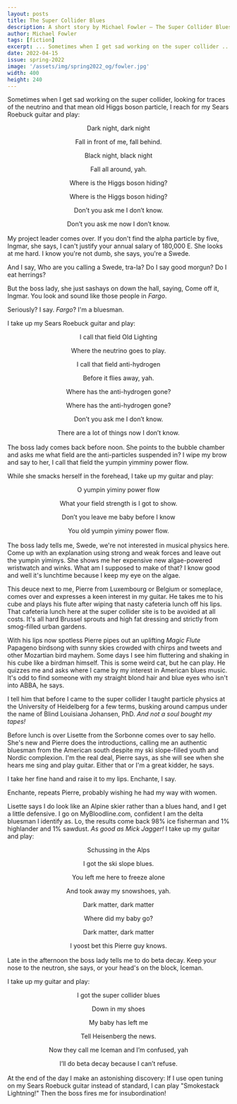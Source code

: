 ```yaml
---
layout: posts
title: The Super Collider Blues
description: A short story by Michael Fowler – The Super Collider Blues
author: Michael Fowler
tags: [fiction]
excerpt: ... Sometimes when I get sad working on the super collider ...
date: 2022-04-15
issue: spring-2022
image: '/assets/img/spring2022_og/fowler.jpg'
width: 400
height: 240
---
```


Sometimes when I get sad working on the super collider, looking for
traces of the neutrino and that mean old Higgs boson particle, I reach
for my Sears Roebuck guitar and play:

<div class="fowler" style="text-align:center;">
<p>Dark night, dark night</p>
<p>Fall in front of me, fall behind.</p>
<p>Black night, black night</p>
<p>Fall all around, yah.</p>
<p>Where is the Higgs boson hiding?</p>
<p>Where is the Higgs boson hiding?</p>
<p>Don’t you ask me I don’t know.</p>
<p>Don’t you ask me now I don’t know.</p>
</div>

<p style="margin-bottom:1rem;"></p>

My project leader comes over. If you don't find the alpha particle by
five, Ingmar, she says, I can't justify your annual salary of 180,000 E.
She looks at me hard. I know you're not dumb, she says, you're a Swede.

And I say, Who are you calling a Swede, tra-la? Do I say good morgun? Do
I eat herrings?

But the boss lady, she just sashays on down the hall, saying, Come off
it, Ingmar. You look and sound like those people in *Fargo*.

Seriously? I say. *Fargo*? I'm a bluesman.

I take up my Sears Roebuck guitar and play:

<div class="fowler" style="text-align:center;">
<p>I call that field Old Lighting</p>
<p>Where the neutrino goes to play.</p>
<p>I call that field anti-hydrogen</p>
<p>Before it flies away, yah.</p>
<p>Where has the anti-hydrogen gone?</p>
<p>Where has the anti-hydrogen gone?</p>
<p>Don’t you ask me I don’t know.</p>
<p>There are a lot of things now I don’t know.</p>
</div>

<p style="margin-bottom:1rem;"></p>

The boss lady comes back before noon. She points to the bubble chamber
and asks me what field are the anti-particles suspended in? I wipe my
brow and say to her, I call that field the yumpin yimminy power flow.

While she smacks herself in the forehead, I take up my guitar and play:

<div class="fowler" style="text-align:center;">
<p>O yumpin yiminy power flow</p>
<p>What your field strength is I got to show.</p>
<p>Don’t you leave me baby before I know</p>
<p>You old yumpin yiminy power flow.</p>
</div>

<p style="margin-bottom:1rem;"></p>

The boss lady tells me, Swede, we're not interested in musical physics
here. Come up with an explanation using strong and weak forces and leave
out the yumpin yiminys. She shows me her expensive new algae-powered
wristwatch and winks. What am I supposed to make of that? I know good
and well it's lunchtime because I keep my eye on the algae.

This deuce next to me, Pierre from Luxembourg or Belgium or someplace,
comes over and expresses a keen interest in my guitar. He takes me to
his cube and plays his flute after wiping that nasty cafeteria lunch off
his lips. That cafeteria lunch here at the super collider site is to be
avoided at all costs. It's all hard Brussel sprouts and high fat
dressing and strictly from smog-filled urban gardens.

With his lips now spotless Pierre pipes out an uplifting *Magic Flute*
Papageno birdsong with sunny skies crowded with chirps and tweets and
other Mozartian bird mayhem. Some days I see him fluttering and shaking
in his cube like a birdman himself. This is some weird cat, but he can
play. He quizzes me and asks where I came by my interest in American
blues music. It's odd to find someone with my straight blond hair and
blue eyes who isn't into ABBA, he says.

I tell him that before I came to the super collider I taught particle
physics at the University of Heidelberg for a few terms, busking around
campus under the name of Blind Louisiana Johansen, PhD. *And not a soul
bought my tapes!*

Before lunch is over Lisette from the Sorbonne comes over to say hello.
She's new and Pierre does the introductions, calling me an authentic
bluesman from the American south despite my ski slope-filled youth and
Nordic complexion. I'm the real deal, Pierre says, as she will see when
she hears me sing and play guitar. Either that or I'm a great kidder, he
says.

I take her fine hand and raise it to my lips. Enchante, I say.

Enchante, repeats Pierre, probably wishing he had my way with women.

Lisette says I do look like an Alpine skier rather than a blues hand,
and I get a little defensive. I go on MyBloodline.com, confident I am
the delta bluesman I identify as. Lo, the results come back 98% ice
fisherman and 1% highlander and 1% sawdust. *As good as Mick Jagger!* I
take up my guitar and play:

<div class="fowler" style="text-align:center;">
<p>Schussing in the Alps</p>
<p>I got the ski slope blues.</p>
<p>You left me here to freeze alone</p>
<p>And took away my snowshoes, yah.</p>
<p>Dark matter, dark matter</p>
<p>Where did my baby go?</p>
<p>Dark matter, dark matter</p>
<p>I yoost bet this Pierre guy knows.</p>
</div>

<p style="margin-bottom:1rem;"></p>

Late in the afternoon the boss lady tells me to do beta decay. Keep your
nose to the neutron, she says, or your head's on the block, Iceman.

I take up my guitar and play:

<div class="fowler" style="text-align:center;">
<p>I got the super collider blues</p>
<p>Down in my shoes</p>
<p>My baby has left me</p>
<p>Tell Heisenberg the news.</p>
<p>Now they call me Iceman and I’m confused, yah</p>
<p>I’ll do beta decay because I can’t refuse.</p>
</div>

<p style="margin-bottom:1rem;"></p>

At the end of the day I make an astonishing discovery: If I use open
tuning on my Sears Roebuck guitar instead of standard, I can play
"Smokestack Lightning!" Then the boss fires me for insubordination!
